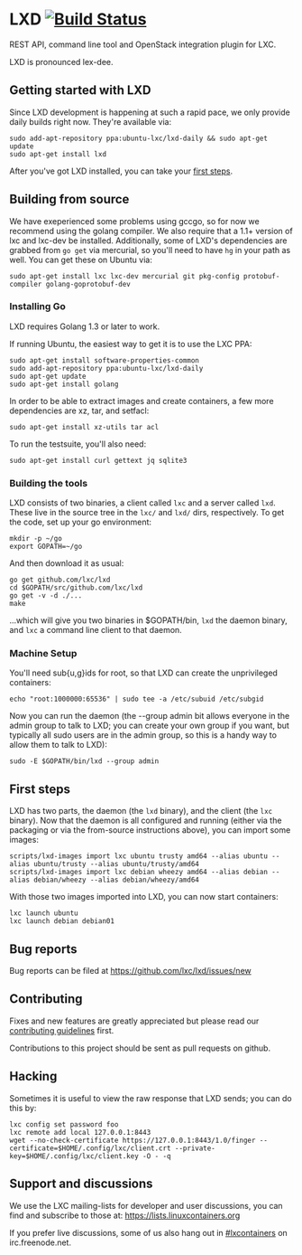 # LXD [![Build Status](https://travis-ci.org/lxc/lxd.svg?branch=master)](https://travis-ci.org/lxc/lxd)

REST API, command line tool and OpenStack integration plugin for LXC.

LXD is pronounced lex-dee.

## Getting started with LXD

Since LXD development is happening at such a rapid pace, we only provide daily
builds right now. They're available via:

    sudo add-apt-repository ppa:ubuntu-lxc/lxd-daily && sudo apt-get update
    sudo apt-get install lxd

After you've got LXD installed, you can take your [first steps](#first-steps).

## Building from source

We have exeperienced some problems using gccgo, so for now we recommend using
the golang compiler. We also require that a 1.1+ version of lxc and lxc-dev be
installed. Additionally, some of LXD's dependencies are grabbed from `go get`
via mercurial, so you'll need to have `hg` in your path as well. You can get
these on Ubuntu via:

    sudo apt-get install lxc lxc-dev mercurial git pkg-config protobuf-compiler golang-goprotobuf-dev

### Installing Go

LXD requires Golang 1.3 or later to work.

If running Ubuntu, the easiest way to get it is to use the LXC PPA:

    sudo apt-get install software-properties-common
    sudo add-apt-repository ppa:ubuntu-lxc/lxd-daily
    sudo apt-get update
    sudo apt-get install golang

In order to be able to extract images and create containers, a few more
dependencies are xz, tar, and setfacl:

    sudo apt-get install xz-utils tar acl

To run the testsuite, you'll also need:

    sudo apt-get install curl gettext jq sqlite3

### Building the tools

LXD consists of two binaries, a client called `lxc` and a server called `lxd`.
These live in the source tree in the `lxc/` and `lxd/` dirs, respectively. To
get the code, set up your go environment:

    mkdir -p ~/go
    export GOPATH=~/go

And then download it as usual:

    go get github.com/lxc/lxd
    cd $GOPATH/src/github.com/lxc/lxd
    go get -v -d ./...
    make

...which will give you two binaries in $GOPATH/bin, `lxd` the daemon binary,
and `lxc` a command line client to that daemon.

### Machine Setup

You'll need sub{u,g}ids for root, so that LXD can create the unprivileged
containers:

    echo "root:1000000:65536" | sudo tee -a /etc/subuid /etc/subgid

Now you can run the daemon (the --group admin bit allows everyone in the admin
group to talk to LXD; you can create your own group if you want, but typically
all sudo users are in the admin group, so this is a handy way to allow them to
talk to LXD):

    sudo -E $GOPATH/bin/lxd --group admin

## First steps

LXD has two parts, the daemon (the `lxd` binary), and the client (the `lxc`
binary). Now that the daemon is all configured and running (either via the
packaging or via the from-source instructions above), you can import some images:

    scripts/lxd-images import lxc ubuntu trusty amd64 --alias ubuntu --alias ubuntu/trusty --alias ubuntu/trusty/amd64
    scripts/lxd-images import lxc debian wheezy amd64 --alias debian --alias debian/wheezy --alias debian/wheezy/amd64

With those two images imported into LXD, you can now start containers:

    lxc launch ubuntu
    lxc launch debian debian01

## Bug reports

Bug reports can be filed at https://github.com/lxc/lxd/issues/new

## Contributing

Fixes and new features are greatly appreciated but please read our
[contributing guidelines](CONTRIBUTING.md) first.

Contributions to this project should be sent as pull requests on github.

## Hacking

Sometimes it is useful to view the raw response that LXD sends; you can do
this by:

    lxc config set password foo
    lxc remote add local 127.0.0.1:8443
    wget --no-check-certificate https://127.0.0.1:8443/1.0/finger --certificate=$HOME/.config/lxc/client.crt --private-key=$HOME/.config/lxc/client.key -O - -q

## Support and discussions

We use the LXC mailing-lists for developer and user discussions, you can
find and subscribe to those at: https://lists.linuxcontainers.org

If you prefer live discussions, some of us also hang out in
[#lxcontainers](http://webchat.freenode.net/?channels=#lxcontainers) on irc.freenode.net.
